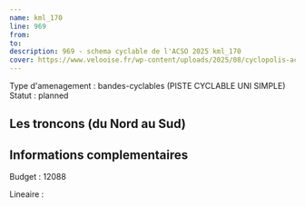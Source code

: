 ```yaml
---
name: kml_170 
line: 969
from: 
to:  
description: 969 - schema cyclable de l'ACSO 2025 kml_170 
cover: https://www.velooise.fr/wp-content/uploads/2025/08/cyclopolis-acso-969.jpg
---
```

Type d'amenagement : bandes-cyclables (PISTE CYCLABLE UNI SIMPLE)
Statut : planned
## Les troncons (du Nord au Sud)

## Informations complementaires

Budget  : 12088 

Lineaire :

